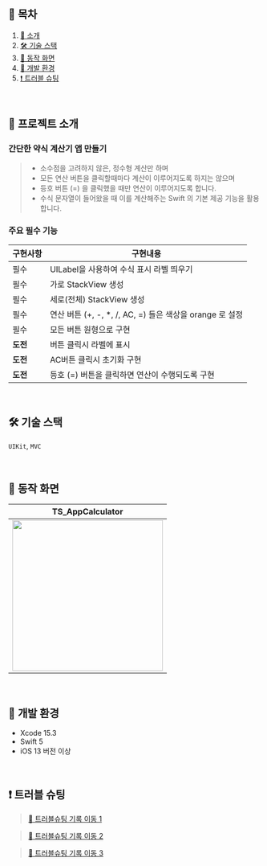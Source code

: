 ## 📖 목차

1. [📣 소개](#소개)
2. [🛠️ 기술 스택](#기술스택)
3. [📱 동작 화면](#동작화면)
4. [🍏 개발 환경](#개발환경)
5. [❗ 트러블 슈팅](#트러블슈팅)

</br>

<a id="소개"></a>
## 📣 프로젝트 소개

### 간단한 약식 계산기 앱 만들기

> * 소수점을 고려하지 않은, 정수형 계산만 하며
> * 모든 연산 버튼을 클릭할때마다 계산이 이루어지도록 하지는 않으며
> * 등호 버튼 (=) 을 클릭했을 때만 연산이 이루어지도록 합니다.
> * 수식 문자열이 들어왔을 때 이를 계산해주는 Swift 의 기본 제공 기능을 활용합니다.

### 주요 필수 기능 
| 구현사항 | 구현내용 | 
| --- | --- |
| 필수 | UILabel을 사용하여 수식 표시 라벨 띄우기 | 
| 필수 | 가로 StackView 생성  |
| 필수 | 세로(전체) StackView 생성  |
| 필수 | 연산 버튼 (+, -, *, /, AC, =) 들은 색상을 orange 로 설정  |
| 필수 | 모든 버튼 원형으로 구현  |
| **도전** | 버튼 클릭시 라벨에 표시  |
| **도전** | AC버튼 클릭시 초기화 구현  |
| **도전** | 등호 (=) 버튼을 클릭하면 연산이 수행되도록 구현  |

</br>

<a id="기술스택"></a>
## 🛠️ 기술 스택
`UIKit`, `MVC`

</br>

<a id="동작화면"></a>
## 📱 동작 화면

|TS_AppCalculator|
|:--:|
|<img src="https://github.com/user-attachments/assets/73a9b4a4-cad0-43e4-ab55-90e2f4c4afcc" width="300">|

</br>

<a id="개발환경"></a>
## 🍏 개발 환경

- Xcode 15.3
- Swift 5
- iOS 13 버전 이상

</br>

<a id="트러블슈팅"></a>
## ❗ 트러블 슈팅
> [💬 트러블슈팅 기록 이동 1](https://velog.io/@sy0201/Week45-계산기-앱-만들기)

> [💬 트러블슈팅 기록 이동 2](https://velog.io/@sy0201/Week45-계산기-앱-만들기-2)

> [💬 트러블슈팅 기록 이동 3](https://velog.io/@sy0201/Week45-계산기-앱-만들기-3)

